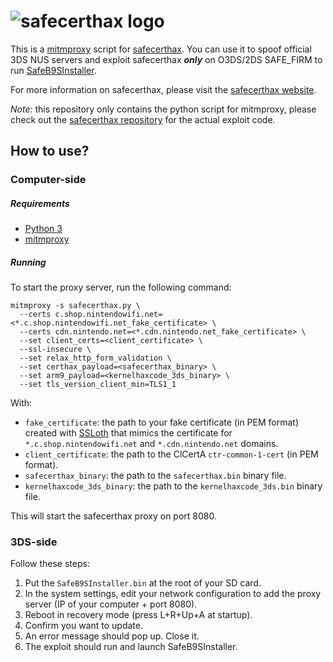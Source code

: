 # ![safecerthax logo](https://safecerthax.rocks/assets/images/cover.png)
This is a [mitmproxy](https://mitmproxy.org) script for [safecerthax](https://github.com/MrNbaYoh/safecerthax). You can use it to spoof official 3DS NUS servers and exploit safecerthax _**only**_ on O3DS/2DS SAFE_FIRM to run [SafeB9SInstaller](https://github.com/d0k3/SafeB9SInstaller). 

For more information on safecerthax, please visit the [safecerthax website](https://safecerthax.rocks).

*Note:* this repository only contains the python script for mitmproxy, please check out the [safecerthax repository](https://github.com/MrNbaYoh/safecerthax) for the actual exploit code.

## How to use?

### Computer-side

##### Requirements
- [Python 3](https://python.org)
- [mitmproxy](https://mitmproxy.org)

##### Running
To start the proxy server, run the following command:
```
mitmproxy -s safecerthax.py \
  --certs c.shop.nintendowifi.net=<*.c.shop.nintendowifi.net_fake_certificate> \
  --certs cdn.nintendo.net=<*.cdn.nintendo.net_fake_certificate> \
  --set client_certs=<client_certificate> \
  --ssl-insecure \
  --set relax_http_form_validation \
  --set certhax_payload=<safecerthax_binary> \
  --set arm9_payload=<kernelhaxcode_3ds_binary> \
  --set tls_version_client_min=TLS1_1
```

With:
- `fake_certificate`: the path to your fake certificate (in PEM format) created with [SSLoth](https://github.com/MrNbaYoh/3ds-ssloth) that mimics the certificate for `*.c.shop.nintendowifi.net` and `*.cdn.nintendo.net` domains.
-  `client_certificate`: the path to the ClCertA `ctr-common-1-cert` (in PEM format).
- `safecerthax_binary`: the path to the `safecerthax.bin` binary file.
- `kernelhaxcode_3ds_binary`: the path to the `kernelhaxcode_3ds.bin` binary file.

This will start the safecerthax proxy on port 8080.

### 3DS-side
Follow these steps:

1. Put the `SafeB9SInstaller.bin` at the root of your SD card.
2. In the system settings, edit your network configuration to add the proxy server (IP of your computer + port 8080).
3. Reboot in recovery mode (press L+R+Up+A at startup).
4. Confirm you want to update.
5. An error message should pop up. Close it.
6. The exploit should run and launch SafeB9SInstaller.
